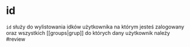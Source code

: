 # id
`id` służy do wylistowania idków użytkownika na którym jesteś zalogowany oraz wszystkich [[groups|grup]] do których dany użytkownik należy
#review